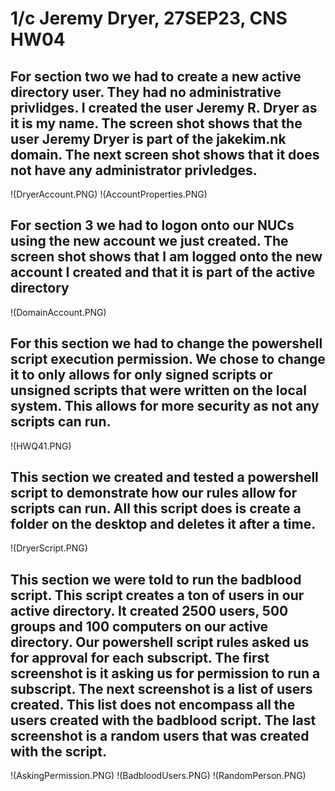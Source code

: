 # 1/c Jeremy Dryer, 27SEP23, CNS HW04

## For section two we had to create a new active directory user. They had no administrative privlidges. I created the user Jeremy R. Dryer as it is my name. The screen shot shows that the user Jeremy Dryer is part of the jakekim.nk domain. The next screen shot shows that it does not have any administrator privledges.
!(DryerAccount.PNG)
!(AccountProperties.PNG)

## For section 3 we had to logon onto our NUCs using the new account we just created. The screen shot shows that I am logged onto the new account I created and that it is part of the active directory
!(DomainAccount.PNG)

## For this section we had to change the powershell script execution permission. We chose to change it to only allows for only signed scripts or unsigned scripts that were written on the local system. This allows for more security as not any scripts can run. 
!(HWQ41.PNG)

## This section we created and tested a powershell script to demonstrate how our rules allow for scripts can run. All this script does is create a folder on the desktop and deletes it after a time.
!(DryerScript.PNG)

## This section we were told to run the badblood script. This script creates a ton of users in our active directory. It created 2500 users, 500 groups and 100 computers on our active directory. Our powershell script rules asked us for approval for each subscript. The first screenshot is it asking us for permission to run a subscript. The next screenshot is a list of users created. This list does not encompass all the users created with the badblood script. The last screenshot is a random users that was created with the script.
!(AskingPermission.PNG)
!(BadbloodUsers.PNG)
!(RandomPerson.PNG)
